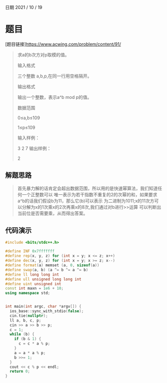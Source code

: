 日期 2021 / 10 / 19
# 题目
[题目链接]<https://www.acwing.com/problem/content/91/>

> 求a的b次方对p取模的值。
> 
> 输入格式
> 
> 三个整数 a,b,p,在同一行用空格隔开。
> 
> 输出格式
> 
> 输出一个整数，表示a^b mod p的值。
> 
> 数据范围
> 
> 0≤a,b≤109
> 
> 1≤p≤109
> 
> 输入样例：
> 
> 3 2 7
> 输出样例：
> 
> 2



## 解题思路
> 首先暴力解的话肯定会超出数据范围，所以用的是快速幂算法，我们知道任何一个正整数可以
> 唯一表示为若干指数不重复的2的次幂的和，如果要求a^b的话我们假设b为11，那么它(b)可以表示
> 为二进制为1011;x的11次方可以分解为x的1次乘x的2次再乘x的8次,我们通过对b进行>>运算
> 可以判断出当前位是否需要乘，从而得出答案。


## 代码演示
```cpp
#include <bits/stdc++.h>

#define INF 0x7fffffff
#define rep(x, y, z) for (int x = y; x <= z; x++)
#define dec(x, y, z) for (int x = y; x >= z; x--)
#define format(a) memset (a, 0, sizeof(a))
#define swap(a, b) (a ^= b ^= a ^= b)
#define ll long long int
#define ull unsigned long long int 
#define uint unsigned int
const int maxn = 1e6 + 10;
using namespace std;


int main(int argc, char *argv[]) {
  ios_base::sync_with_stdio(false);
  cin.tie(nullptr);
  ll a, b, c, p;
  cin >> a >> b >> p;
  c = 1;
  while (b) {
    if (b & 1) {
      c = c * a % p;
    }
    a = a * a % p;
    b >>= 1;
  }
  cout << c % p << endl;
  return 0;
}

